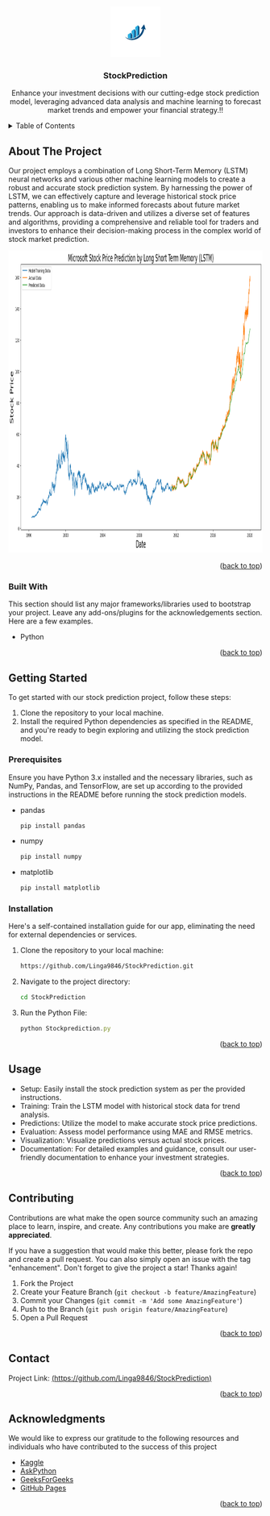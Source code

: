 <a name="readme-top"></a>

<!-- PROJECT LOGO -->
<br />
<div align="center">
  <a href="https://github.com/Linga9846/StockPrediction">
    <img src="images/logo.jpg" alt="Logo" width="100" height="100">
  </a>

  <h3 align="center">StockPrediction</h3>

  <p align="center">
Enhance your investment decisions with our cutting-edge stock prediction model, leveraging advanced data analysis and machine learning to forecast market trends and empower your financial strategy.!!
  </p>
</div>


<!-- TABLE OF CONTENTS -->
<details>
  <summary>Table of Contents</summary>
  <ol>
    <li>
      <a href="#about-the-project">About The Project</a>
      <ul>
        <li><a href="#built-with">Built With</a></li>
      </ul>
    </li>
    <li>
      <a href="#getting-started">Getting Started</a>
      <ul>
        <li><a href="#prerequisites">Prerequisites</a></li>
        <li><a href="#installation">Installation</a></li>
      </ul>
    </li>
    <li><a href="#usage">Usage</a></li>
    <li><a href="#roadmap">Roadmap</a></li>
    <li><a href="#contributing">Contributing</a></li>
    <li><a href="#license">License</a></li>
    <li><a href="#contact">Contact</a></li>
    <li><a href="#acknowledgments">Acknowledgments</a></li>
  </ol>
</details>



<!-- ABOUT THE PROJECT -->
## About The Project
Our project employs a combination of Long Short-Term Memory (LSTM) neural networks and various other machine learning models to create a robust and accurate stock prediction system. By harnessing the power of LSTM, we can effectively capture and leverage historical stock price patterns, enabling us to make informed forecasts about future market trends. Our approach is data-driven and utilizes a diverse set of features and algorithms, providing a comprehensive and reliable tool for traders and investors to enhance their decision-making process in the complex world of stock market prediction.
<div align="center">
<img src="images/screenshot.png" alt="screenshot" width="800" height="600">
</div>

<p align="right">(<a href="#readme-top">back to top</a>)</p>


### Built With

This section should list any major frameworks/libraries used to bootstrap your project. Leave any add-ons/plugins for the acknowledgements section. Here are a few examples.

* Python

<p align="right">(<a href="#readme-top">back to top</a>)</p>



<!-- GETTING STARTED -->
## Getting Started
To get started with our stock prediction project, follow these steps:

1. Clone the repository to your local machine.
2. Install the required Python dependencies as specified in the README, and you're ready to begin exploring and utilizing the stock prediction model.
### Prerequisites
 Ensure you have Python 3.x installed and the necessary libraries, such as NumPy, Pandas, and TensorFlow, are set up according to the provided instructions in the README before running the stock prediction models.
* pandas
  ```sh
  pip install pandas
  ```
* numpy
    ```sh
  pip install numpy
  ```
* matplotlib
  ```sh
  pip install matplotlib
  ```
### Installation

 Here's a self-contained installation guide for our app, eliminating the need for external dependencies or services.

1. Clone the repository to your local machine:
   ```sh
   https://github.com/Linga9846/StockPrediction.git
   ```
2. Navigate to the project directory:
   ```sh
   cd StockPrediction
   ```
3. Run the Python File:
   ```js
   python Stockprediction.py
   ```

<p align="right">(<a href="#readme-top">back to top</a>)</p>



<!-- USAGE EXAMPLES -->
## Usage
* Setup: Easily install the stock prediction system as per the provided instructions.
* Training: Train the LSTM model with historical stock data for trend analysis.
* Predictions: Utilize the model to make accurate stock price predictions.
* Evaluation: Assess model performance using MAE and RMSE metrics.
* Visualization: Visualize predictions versus actual stock prices.
* Documentation: For detailed examples and guidance, consult our user-friendly documentation to enhance your investment strategies.

<p align="right">(<a href="#readme-top">back to top</a>)</p>


<!-- CONTRIBUTING -->
## Contributing

Contributions are what make the open source community such an amazing place to learn, inspire, and create. Any contributions you make are **greatly appreciated**.

If you have a suggestion that would make this better, please fork the repo and create a pull request. You can also simply open an issue with the tag "enhancement".
Don't forget to give the project a star! Thanks again!

1. Fork the Project
2. Create your Feature Branch (`git checkout -b feature/AmazingFeature`)
3. Commit your Changes (`git commit -m 'Add some AmazingFeature'`)
4. Push to the Branch (`git push origin feature/AmazingFeature`)
5. Open a Pull Request

<p align="right">(<a href="#readme-top">back to top</a>)</p>

<!-- CONTACT -->
## Contact

Project Link: [(https://github.com/Linga9846/StockPrediction)](https://github.com/Linga9846/StockPrediction)

<p align="right">(<a href="#readme-top">back to top</a>)</p>


<!-- ACKNOWLEDGMENTS -->
## Acknowledgments

We would like to express our gratitude to the following resources and individuals who have contributed to the success of this project
* [Kaggle](https://www.kaggle.com/)
* [AskPython](https://www.askpython.com/)
* [GeeksForGeeks](https://www.geeksforgeeks.org/)
* [GitHub Pages](https://pages.github.com)

<p align="right">(<a href="#readme-top">back to top</a>)</p>


[Python-url]: https://www.python.org/
